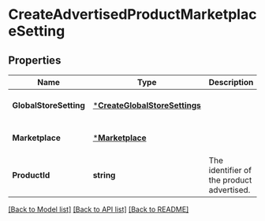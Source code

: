 # CreateAdvertisedProductMarketplaceSetting

## Properties
Name | Type | Description | Notes
------------ | ------------- | ------------- | -------------
**GlobalStoreSetting** | [***CreateGlobalStoreSettings**](CreateGlobalStoreSettings.md) |  | [optional] [default to null]
**Marketplace** | [***Marketplace**](Marketplace.md) |  | [optional] [default to null]
**ProductId** | **string** | The identifier of the product advertised. | [optional] [default to null]

[[Back to Model list]](../README.md#documentation-for-models) [[Back to API list]](../README.md#documentation-for-api-endpoints) [[Back to README]](../README.md)

